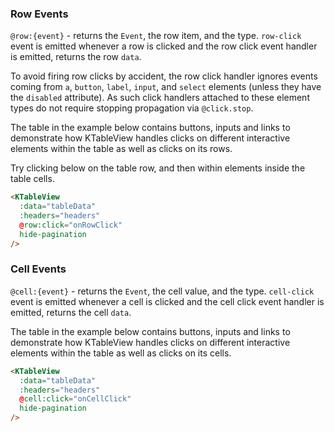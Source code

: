 ### Row Events

`@row:{event}` - returns the `Event`, the row item, and the type. `row-click` event is emitted whenever a row is clicked and the row click event handler is emitted, returns the row `data`.

To avoid firing row clicks by accident, the row click handler ignores events coming from `a`, `button`, `label`, `input`, and `select` elements (unless they have the `disabled` attribute). As such click handlers attached to these element types do not require stopping propagation via `@click.stop`.

The table in the example below contains buttons, inputs and links to demonstrate how KTableView handles clicks on different interactive elements within the table as well as clicks on its rows.

Try clicking below on the table row, and then within elements inside the table cells.

<KComponent v-slot="{ data }" :data="{ rowClickEnabled: true }">
  <div class="vertical-container">
    <KInputSwitch
      v-model="data.rowClickEnabled"
      label="Row clicks"
    />
    <KTableView
      :data="numberedColumnsData"
      :headers="numberedHeaders"
      @row:click="data.rowClickEnabled ? onRowClick : undefined"
      hide-pagination
    >
      <template #column1>
        <KButton @click="onButtonClick">Button with click handler</KButton>
      </template>
      <template #column2>
        <KInput label="Table input" />
      </template>
      <template #column3>
        <KExternalLink href="https://kongponents.konghq.com/">External link</KExternalLink>
      </template>
    </KTableView>
  </div>
</KComponent>

```html
<KTableView
  :data="tableData"
  :headers="headers"
  @row:click="onRowClick"
  hide-pagination
/>
```

### Cell Events

`@cell:{event}` - returns the `Event`, the cell value, and the type. `cell-click` event is emitted whenever a cell is clicked and the cell click event handler is emitted, returns the cell `data`.

The table in the example below contains buttons, inputs and links to demonstrate how KTableView handles clicks on different interactive elements within the table as well as clicks on its cells.

<KComponent v-slot="{ data }" :data="{ cellClickEnabled: true }">
  <div class="vertical-container">
    <KInputSwitch
      v-model="data.cellClickEnabled"
      label="Cell clicks"
    />
    <KTableView
      :data="numberedColumnsData"
      :headers="numberedHeaders"
      @cell:click="data.cellClickEnabled ? onCellClick : undefined"
      hide-pagination
    >
      <template #column1>
        <KButton appearance="secondary" @click="onButtonClick">Button with click handler</KButton>
      </template>
      <template #column2="{ rowKey }">
        <KInputSwitch v-model="toggleModel[rowKey]" />
      </template>
      <template #column3>
        <KExternalLink hide-icon href="https://kongponents.konghq.com/">External link</KExternalLink>
      </template>
    </KTableView>
  </div>
</KComponent>

```html
<KTableView
  :data="tableData"
  :headers="headers"
  @cell:click="onCellClick"
  hide-pagination
/>
```
